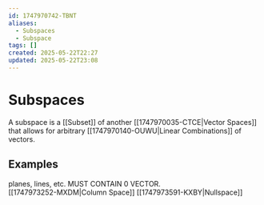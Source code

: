 ```yaml
---
id: 1747970742-TBNT
aliases:
  - Subspaces
  - Subspace
tags: []
created: 2025-05-22T22:27
updated: 2025-05-22T23:08
---
```


# Subspaces
A subspace is a [[Subset]] of another [[1747970035-CTCE|Vector Spaces]] that allows for arbitrary [[1747970140-OUWU|Linear Combinations]] of vectors.
## Examples
planes, lines, etc. MUST CONTAIN 0 VECTOR.\
[[1747973252-MXDM|Column Space]]
[[1747973591-KXBY|Nullspace]]
